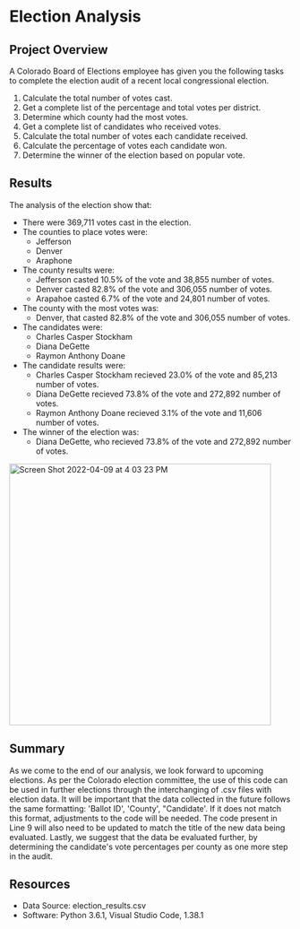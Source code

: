 # Election Analysis

## Project Overview 
A Colorado Board of Elections employee has given you the following tasks to complete the election audit of a recent local congressional election.

1. Calculate the total number of votes cast.
2. Get a complete list of the percentage and total votes per district.
3. Determine which county had the most votes.
4. Get a complete list of candidates who received votes.
5. Calculate the total number of votes each candidate received.
6. Calculate the percentage of votes each candidate won.
7. Determine the winner of the election based on popular vote.


## Results
The analysis of the election show that:
- There were 369,711 votes cast in the election.
- The counties to place votes were:
    - Jefferson
    - Denver
    - Araphone
- The county results were:
    - Jefferson casted 10.5% of the vote and 38,855 number of votes.
    - Denver casted 82.8% of the vote and 306,055 number of votes.
    - Arapahoe casted 6.7% of the vote and 24,801 number of votes.
- The county with the most votes was:
    - Denver, that casted 82.8% of the vote and 306,055 number of votes.
- The candidates were:
    - Charles Casper Stockham
    - Diana DeGette
    - Raymon Anthony Doane
- The candidate results were:
    - Charles Casper Stockham recieved 23.0% of the vote and 85,213 number of votes.
    - Diana DeGette recieved 73.8% of the vote and 272,892 number of votes.
    - Raymon Anthony Doane recieved 3.1% of the vote and 11,606 number of votes.
- The winner of the election was:
    - Diana DeGette, who recieved 73.8% of the vote and 272,892 number of votes. 
<img width="467" alt="Screen Shot 2022-04-09 at 4 03 23 PM" src="https://user-images.githubusercontent.com/101231388/162589924-1c907a80-c9c0-432e-a680-fd41eb46931a.png">

## Summary
As we come to the end of our analysis, we look forward to upcoming elections. As per the Colorado election committee, the use of this code can be used in further elections through the interchanging of .csv files with election data. It will be important that the data collected in the future follows the same formatting: 'Ballot ID', 'County', "Candidate'. If it does not match this format, adjustments to the code will be needed. The code present in Line 9 will also need to be updated to match the title of the new data being evaluated. Lastly, we suggest that the data be evaluated further, by determining the candidate's vote percentages per county as one more step in the audit.

## Resources
- Data Source: election_results.csv
- Software: Python 3.6.1, Visual Studio Code, 1.38.1
